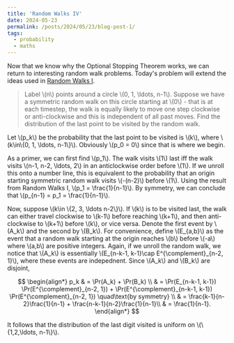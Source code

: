 ```yaml
---
title: 'Random Walks IV'
date: 2024-05-23
permalink: /posts/2024/05/23/blog-post-1/
tags:
  - probability 
  - maths
---
```


Now that we know why the Optional Stopping Theorem works, we can return to interesting random walk problems. Today's problem will extend the ideas used in [Random Walks I](https://browniannotion.github.io/posts/2024/05/13/blog-post-1/).

> Label \\(n\\) points around a circle \\(0, 1, \ldots, n-1\\). Suppose we have a symmetric random walk on this circle starting at \\(0\\) - that is at each timestep, the walk is equally likely to move one step clockwise or anti-clockwise and this is independent of all past moves. Find the distribution of the last point to be visited by the random walk. 

Let \\(p_k\\) be the probability that the last point to be visited is \\(k\\), where \\(k\in\\{0, 1, \ldots, n-1\\}\\). Obviously \\(p_0 = 0\\) since that is where we begin. 

As a primer, we can first find \\(p_1\\). The walk visits \\(1\\) last iff the walk visits \\(n-1, n-2, \ldots, 2\\) in an anticlockwise order before \\(1\\). If we unroll this onto a number line, this is equivalent to the probability that an origin starting symmetric random walk visits \\(-(n-2)\\) before \\(1\\). Using the result from Random Walks I, \\(p_1 = \frac{1}{n-1}\\). By symmetry, we can conclude that \\(p_{n-1} = p_1 = \frac{1}{n-1}\\).

Now, suppose \\(k\in \\{2, 3, \ldots n-2\\}\\). If \\(k\\) is to be visited last, the walk can either travel clockwise to \\(k-1\\) before reaching \\(k+1\\), and then anti-clockwise to \\(k+1\\) before \\(k\\), or vice versa. Denote the first event by \\(A_k\\) and the second by \\(B_k\\). For convenience, define \\(E_{a,b}\\) as the event that a random walk starting at the origin reaches \\(b\\) before \\(-a\\) where \\(a,b\\) are positive integers. Again, if we unroll the random walk, we notice that \\(A_k\\) is essentially \\(E_{n-k-1, k-1}\cap E^{\complement}_{n-2, 1}\\), where these events are indepednent. Since \\(A_k\\) and \\(B_k\\) are disjoint, 

$$
    \begin{align*}
        p_k 
        & = \Pr(A_k)  + \Pr(B_k) \\
        & = \Pr(E_{n-k-1, k-1}) \Pr(E^{\complement}_{n-2, 1}) + \Pr(E^{\complement}_{n-k-1, k-1}) \Pr(E^{\complement}_{n-2, 1}) \quad\text{by symmetry} \\
        & =  \frac{k-1}{n-2}\frac{1}{n-1} + \frac{n-k-1}{n-2}\frac{1}{n-1}\\
        & = \frac{1}{n-1}.
    \end{align*}
$$

It follows that the distribution of the last digit visited is uniform on \\(\\{1,2,\ldots, n-1\\}\\).